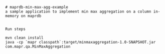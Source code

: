     # maprdb-min-max-agg-example
    a sample application to implement min max aggregation on a column in-memory on maprdb


    Run steps
    
    mvn clean install
    java -cp `mapr classpath`:target/minmaxaggregation-1.0-SNAPSHOT.jar com.mapr.qa.MinMaxAggregation